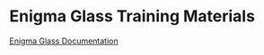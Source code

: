 
# Enigma Glass Training Materials

[Enigma Glass Documentation](https://casioking.github.io/enigmaglass/)

